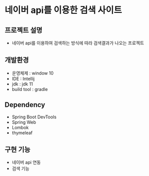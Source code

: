 # 네이버 api를 이용한 검색 사이트

## 프로젝트 설명
- 네이버 api를 이용하여 검색하는 방식에 따라 검색결과가 나오는 프로젝트

## 개발환경
- 운영체제 : window 10
- IDE : Intellij
- jdk : jdk 11
- build tool : gradle

## Dependency
- Spring Boot DevTools
- Spring Web
- Lombok
- thymeleaf

## 구현 기능
- 네이버 api 연동
- 검색 기능

